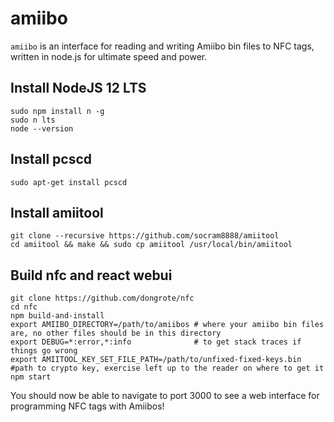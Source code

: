 # amiibo

`amiibo` is an interface for reading and writing Amiibo bin files to NFC tags, written in node.js for ultimate speed and power.

## Install NodeJS 12 LTS

    sudo npm install n -g
    sudo n lts
    node --version
    
## Install pcscd

    sudo apt-get install pcscd
    
## Install amiitool

    git clone --recursive https://github.com/socram8888/amiitool
    cd amiitool && make && sudo cp amiitool /usr/local/bin/amiitool
    
## Build nfc and react webui

    git clone https://github.com/dongrote/nfc
    cd nfc
    npm build-and-install
    export AMIIBO_DIRECTORY=/path/to/amiibos # where your amiibo bin files are, no other files should be in this directory
    export DEBUG=*:error,*:info              # to get stack traces if things go wrong
    export AMIITOOL_KEY_SET_FILE_PATH=/path/to/unfixed-fixed-keys.bin #path to crypto key, exercise left up to the reader on where to get it
    npm start
  
You should now be able to navigate to port 3000 to see a web interface for programming NFC tags with Amiibos!
